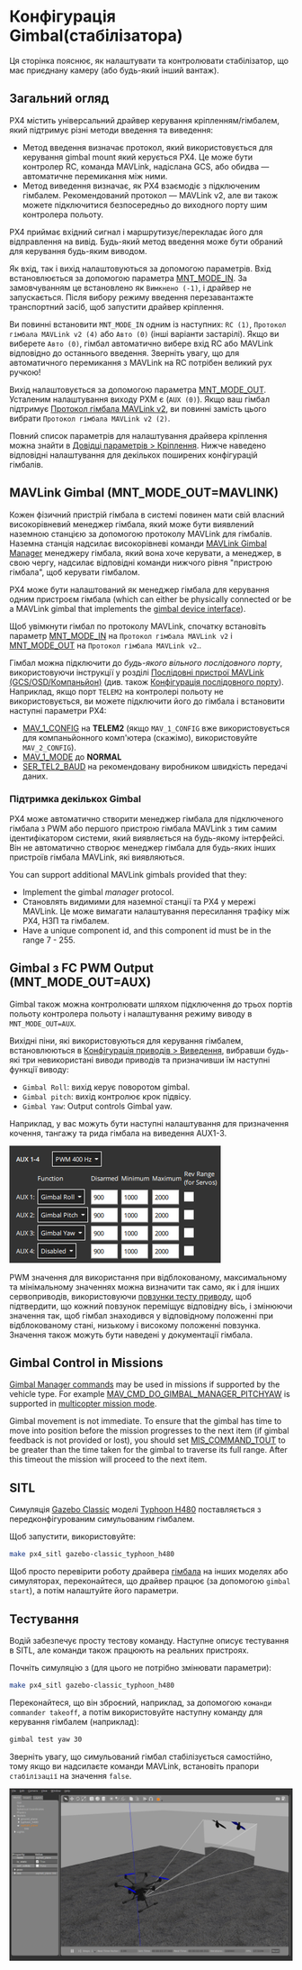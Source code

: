# Конфігурація Gimbal(стабілізатора)

Ця сторінка пояснює, як налаштувати та контролювати стабілізатор, що має приєднану камеру (або будь-який інший вантаж).

## Загальний огляд

PX4 містить універсальний драйвер керування кріпленням/гімбалем, який підтримує різні методи введення та виведення:

- Метод введення визначає протокол, який використовується для керування gimbal mount який керується PX4.
  Це може бути контролер RC, команда MAVLink, надіслана GCS, або обидва — автоматичне перемикання між ними.
- Метод виведення визначає, як PX4 взаємодіє з підключеним гімбалем.
  Рекомендований протокол — MAVLink v2, але ви також можете підключитися безпосередньо до виходного порту шим контролера польоту.

PX4 приймає вхідний сигнал і маршрутизує/перекладає його для відправлення на вивід.
Будь-який метод введення може бути обраний для керування будь-яким виводом.

Як вхід, так і вихід налаштовуються за допомогою параметрів.
Вхід встановлюється за допомогою параметра [MNT_MODE_IN](../advanced_config/parameter_reference.md#MNT_MODE_IN).
За замовчуванням це встановлено як `Вимкнено (-1)`, і драйвер не запускається.
Після вибору режиму введення перезавантажте транспортний засіб, щоб запустити драйвер кріплення.

Ви повинні встановити `MNT_MODE_IN` одним із наступних: `RC (1)`, `Протокол гімбала MAVLink v2 (4)` або `Авто (0)` (інші варіанти застарілі).
Якщо ви виберете `Авто (0)`, гімбал автоматично вибере вхід RC або MAVLink відповідно до останнього введення.
Зверніть увагу, що для автоматичного перемикання з MAVLink на RC потрібен великий рух ручкою!

Вихід налаштовується за допомогою параметра [MNT_MODE_OUT](../advanced_config/parameter_reference.md#MNT_MODE_OUT).
Усталеним налаштування виходу PXM є (`AUX (0)`).
Якщо ваш гімбал підтримує [Протокол гімбала MAVLink v2](https://mavlink.io/en/services/gimbal_v2.html), ви повинні замість цього вибрати `Протокол гімбала MAVLink v2 (2)`.

Повний список параметрів для налаштування драйвера кріплення можна знайти в [Довідці параметрів > Кріплення](../advanced_config/parameter_reference.md#mount).
Нижче наведено відповідні налаштування для декількох поширених конфігурацій гімбалів.

## MAVLink Gimbal (MNT_MODE_OUT=MAVLINK)

Кожен фізичний пристрій гімбала в системі повинен мати свій власний високорівневий менеджер гімбала, який може бути виявлений наземною станцією за допомогою протоколу MAVLink для гімбалів.
Наземна станція надсилає високорівневі команди [MAVLink Gimbal Manager](https://mavlink.io/en/services/gimbal_v2.html#gimbal-manager-messages) менеджеру гімбала, який вона хоче керувати, а менеджер, в свою чергу, надсилає відповідні команди нижчого рівня "пристрою гімбала", щоб керувати гімбалом.

PX4 може бути налаштований як менеджер гімбала для керування одним пристроєм гімбала (which can either be physically connected or be a MAVLink gimbal that implements the [gimbal device interface](https://mavlink.io/en/services/gimbal_v2.html#gimbal-device-messages)).

Щоб увімкнути гімбал по протоколу MAVLink, спочатку встановіть параметр [MNT_MODE_IN](../advanced_config/parameter_reference.md#MNT_MODE_IN) на `Протокол гімбала MAVLink v2` і [MNT_MODE_OUT](../advanced_config/parameter_reference.md#MNT_MODE_OUT) на `Протокол гімбала MAVLink v2`..

Гімбал можна підключити до _будь-якого вільного послідовного порту_, використовуючи інструкції у розділі [Послідовні пристрої MAVLink (GCS/OSD/Компаньйон)](../peripherals/mavlink_peripherals.md) (див. також [Конфігурація послідовного порту](../peripherals/serial_configuration.md#serial-port-configuration)).
Наприклад, якщо порт `TELEM2` на контролері польоту не використовується, ви можете підключити його до гімбала і встановити наступні параметри PX4:

- [MAV_1_CONFIG](../advanced_config/parameter_reference.md#MAV_1_CONFIG) на **TELEM2** (якщо `MAV_1_CONFIG` вже використовується для компаньйонного комп'ютера (скажімо), використовуйте `MAV_2_CONFIG`).
- [MAV_1_MODE](../advanced_config/parameter_reference.md#MAV_1_MODE) до **NORMAL**
- [SER_TEL2_BAUD](../advanced_config/parameter_reference.md#SER_TEL2_BAUD) на рекомендовану виробником швидкість передачі даних.

### Підтримка декількох Gimbal

PX4 може автоматично створити менеджер гімбала для підключеного гімбала з PWM або першого пристрою гімбала MAVLink з тим самим ідентифікатором системи, який виявляється на будь-якому інтерфейсі.
Він не автоматично створює менеджер гімбала для будь-яких інших пристроїв гімбала MAVLink, які виявляються.

You can support additional MAVLink gimbals provided that they:

- Implement the gimbal _manager_ protocol.
- Становлять видимими для наземної станції та PX4 у мережі MAVLink.
  Це може вимагати налаштування пересилання трафіку між PX4, НЗП та гімбалем.
- Have a unique component id, and this component id must be in the range 7 - 255.

## Gimbal з FC PWM Output (MNT_MODE_OUT=AUX)

Gimbal також можна контролювати шляхом підключення до трьох портів польоту контролера польоту і налаштування режиму виводу в `MNT_MODE_OUT=AUX`.

Вихідні піни, які використовуються для керування гімбалем, встановлюються в [Конфігурація приводів > Виведення](../config/actuators.md#actuator-outputs), вибравши будь-які три невикористані виводи приводів та призначивши їм наступні функції виводу:

- `Gimbal Roll`: вихід керує поворотом gimbal.
- `Gimbal pitch`: вихід контролює крок підвісу.
- `Gimbal Yaw`: Output controls Gimbal yaw.

Наприклад, у вас можуть бути наступні налаштування для призначення кочення, тангажу та рида гімбала на виведення AUX1-3.

![Gimbal Actuator config](../../assets/config/actuators/qgc_actuators_gimbal.png)

PWM значення для використання при відблокованому, максимальному та мінімальному значеннях можна визначити так само, як і для інших сервоприводів, використовуючи [повзунки тесту приводу](../config/actuators.md#actuator-testing), щоб підтвердити, що кожний повзунок переміщує відповідну вісь, і змінюючи значення так, щоб гімбал знаходився у відповідному положенні при відблокованому стані, низькому і високому положенні повзунка.
Значення також можуть бути наведені у документації гімбала.

## Gimbal Control in Missions

[Gimbal Manager commands](https://mavlink.io/en/services/gimbal_v2.html#gimbal-manager-messages) may be used in missions if supported by the vehicle type.
For example [MAV_CMD_DO_GIMBAL_MANAGER_PITCHYAW](https://mavlink.io/en/messages/common.html#MAV_CMD_DO_GIMBAL_MANAGER_PITCHYAW) is supported in [multicopter mission mode](../flight_modes_mc/mission.md).

Gimbal movement is not immediate.
To ensure that the gimbal has time to move into position before the mission progresses to the next item (if gimbal feedback is not provided or lost), you should set [MIS_COMMAND_TOUT](../advanced_config/parameter_reference.md#MIS_COMMAND_TOUT) to be greater than the time taken for the gimbal to traverse its full range.
After this timeout the mission will proceed to the next item.

## SITL

Симуляція [Gazebo Classic](../sim_gazebo_classic/README.md) моделі [Typhoon H480](../sim_gazebo_classic/vehicles.md#typhoon-h480-hexrotor) поставляється з передконфігурованим симульованим гімбалем.

Щоб запустити, використовуйте:

```sh
make px4_sitl gazebo-classic_typhoon_h480
```

Щоб просто перевірити роботу драйвера [гімбала](../modules/modules_driver.md#gimbal) на інших моделях або симуляторах, переконайтеся, що драйвер працює (за допомогою `gimbal start`), а потім налаштуйте його параметри.

## Тестування

Водій забезпечує просту тестову команду.
Наступне описує тестування в SITL, але команди також працюють на реальних пристроях.

Почніть симуляцію з (для цього не потрібно змінювати параметри):

```sh
make px4_sitl gazebo-classic_typhoon_h480
```

Переконайтеся, що він зброєний, наприклад, за допомогою `команди commander takeoff`, а потім використовуйте наступну команду для керування гімбалем (наприклад):

```sh
gimbal test yaw 30
```

Зверніть увагу, що симульований гімбал стабілізується самостійно, тому якщо ви надсилаєте команди MAVLink, встановіть прапори `стабілізації` на значення `false`.

![Gazebo Gimbal Simulation](../../assets/simulation/gazebo_classic/gimbal-simulation.png)
